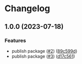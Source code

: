 # Changelog

## 1.0.0 (2023-07-18)


### Features

* publish package ([#2](https://github.com/gravity-ui/postgreskit/issues/2)) ([89c599d](https://github.com/gravity-ui/postgreskit/commit/89c599d4ca35faba4d4cced1c9146aa1947901b1))
* publish package ([#3](https://github.com/gravity-ui/postgreskit/issues/3)) ([d17c561](https://github.com/gravity-ui/postgreskit/commit/d17c561e69051fdb64af43f9ebf36410f2a0978a))
